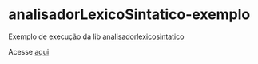 # analisadorLexicoSintatico-exemplo

Exemplo de execução da lib [analisadorlexicosintatico](https://github.com/jhemesonmotta/analisadorLexicoSintatico)


Acesse [aqui](https://alexandrekavalerski.github.io/analisador-lexico-sintatico-page/)
